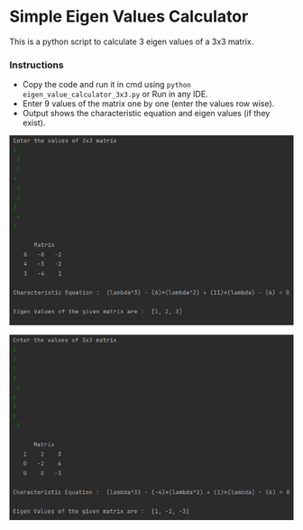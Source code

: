 # Simple Eigen Values Calculator

This is a python script to calculate 3 eigen values of a 3x3 matrix.

### Instructions

- Copy the code and run it in cmd using `python eigen_value_calculator_3x3.py` or Run in any IDE.
- Enter 9 values  of the matrix one by one (enter the values row wise).
- Output shows the characteristic equation and eigen values (if they exist).


![](./ss1.PNG)

![](./ss2.PNG)
